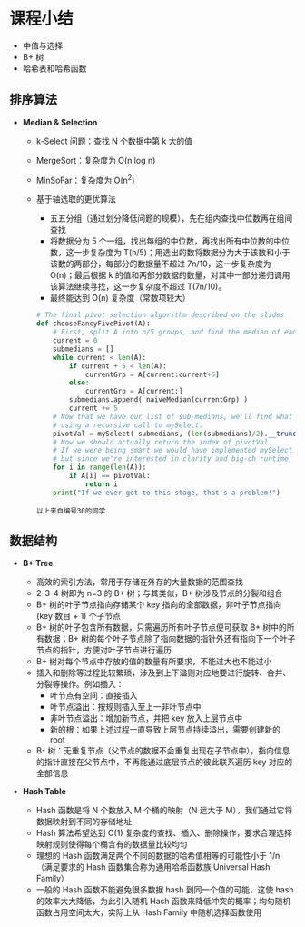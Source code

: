 # 课程小结

- 中值与选择
- B+ 树
- 哈希表和哈希函数

## 排序算法

- **Median & Selection**
  - k-Select 问题：查找 N 个数据中第 k 大的值
  - MergeSort：复杂度为 O(n log n)
  - MinSoFar：复杂度为 O(n<sup>2</sup>)
  - 基于轴选取的更优算法
    - 五五分组（通过划分降低问题的规模），先在组内查找中位数再在组间查找
    - 将数据分为 5 个一组，找出每组的中位数，再找出所有中位数的中位数，这一步复杂度为 T(n/5)；用选出的数将数据分为大于该数和小于该数的两部分，每部分的数据量不超过 7n/10，这一步复杂度为 O(n)；最后根据 k 的值和两部分数据的数量，对其中一部分递归调用该算法继续寻找，这一步复杂度不超过 T(7n/10)。
    - 最终能达到 O(n) 复杂度（常数项较大）

    ```python
    # The final pivot selection algorithm described on the slides
    def chooseFancyFivePivot(A):
        # First, split A into n/5 groups, and find the median of each group.
        current = 0
        submedians = []
        while current < len(A):
            if current + 5 < len(A):
                currentGrp = A[current:current+5]
            else:
                currentGrp = A[current:]
            submedians.append( naiveMedian(currentGrp) )
            current += 5
        # Now that we have our list of sub-medians, we'll find what the median is of those,
        # using a recursive call to mySelect.
        pivotVal = mySelect( submedians, (len(submedians)/2).__trunc__() )
        # Now we should actually return the index of pivotVal.  
        # If we were being smart we would have implemented mySelect to just do this,
        # but since we're interested in clarity and big-oh runtime, we'll just find the index in O(n) time.
        for i in range(len(A)):
            if A[i] == pivotVal:
                return i
        print("If we ever get to this stage, that's a problem!")
    ```

    `以上来自编号30的同学`

## 数据结构

- **B+ Tree**
  - 高效的索引方法，常用于存储在外存的大量数据的范围查找
  - 2-3-4 树即为 n=3 的 B+ 树；与其类似，B+ 树涉及节点的分裂和组合
  - B+ 树的叶子节点指向存储某个 key 指向的全部数据，非叶子节点指向 (key 数目 + 1) 个子节点
  - B+ 树的叶子包含所有数据，只需遍历所有叶子节点便可获取 B+ 树中的所有数据；B+ 树的每个叶子节点除了指向数据的指针外还有指向下一个叶子节点的指针，方便对叶子节点进行遍历
  - B+ 树对每个节点中存放的值的数量有所要求，不能过大也不能过小
  - 插入和删除等过程比较繁琐，涉及到上下溢则对应地要进行旋转、合并、分裂等操作。例如插入：
    - 叶节点有空间：直接插入
    - 叶节点溢出：按规则插入至上一非叶节点中
    - 非叶节点溢出：增加新节点，并把 key 放入上层节点中
    - 新的根：如果上述过程一直导致上层节点持续溢出，需要创建新的 root
  - B- 树：无重复节点（父节点的数据不会重复出现在子节点中），指向信息的指针直接在父节点中，不再能通过底层节点的彼此联系遍历 key 对应的全部信息

- **Hash Table**
  - Hash 函数是将 N 个数放入 M 个桶的映射（N 远大于 M），我们通过它将数据映射到不同的存储地址
  - Hash 算法希望达到 O(1) 复杂度的查找、插入、删除操作，要求合理选择映射规则使得每个桶含有的数据量比较均匀
  - 理想的 Hash 函数满足两个不同的数据的哈希值相等的可能性小于 1/n（满足要求的 Hash 函数集合称为通用哈希函数族 Universal Hash Family）
  - 一般的 Hash 函数不能避免很多数据 hash 到同一个值的可能，这使 hash 的效率大大降低，为此引入随机 Hash 函数来降低冲突的概率；均匀随机函数占用空间太大，实际上从 Hash Family 中随机选择函数使用
